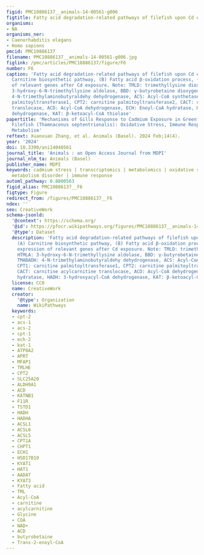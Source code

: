 ```yaml
---
figid: PMC10886137__animals-14-00561-g006
figtitle: Fatty acid degradation-related pathways of filefish upon Cd exposure
organisms:
- NA
organisms_ner:
- Caenorhabditis elegans
- Homo sapiens
pmcid: PMC10886137
filename: PMC10886137__animals-14-00561-g006.jpg
figlink: /pmc/articles/PMC10886137/figure/F6
number: F6
caption: 'Fatty acid degradation-related pathways of filefish upon Cd exposure. (A)
  Carnitine biosynthetic pathway, (B) Fatty acid β-oxidation process, (C) The expression
  of relevant genes after Cd exposure. Note: TMLD: trimethyllysine dioxygenase, HTMLA:
  3-hydroxy-6-N-trimethyllysine aldolase, BBD: γ-butyrobetaine dioxygenase, TMABADH:
  4-N-trimethylaminobutyraldehy dehydrogenase, ACS: Acyl-CoA synthetase, CPT1: carnitine
  palmitoyltransferase1, CPT2: carnitine palmitoyltransferase2, CACT: carnitine acylcarnitine
  translocase, ACD: Acyl-CoA dehydrogenase, ECH: Enoyl-CoA hydratase, HADH: 3-hydroxyacyl-CoA
  dehydrogenase, KAT: β-ketoacyl-CoA thiolase'
papertitle: 'Mechanisms of Gills Response to Cadmium Exposure in Greenfin Horse-Faced
  Filefish (Thamnaconus septentrionalis): Oxidative Stress, Immune Response, and Energy
  Metabolism'
reftext: Xuanxuan Zhang, et al. Animals (Basel). 2024 Feb;14(4).
year: '2024'
doi: 10.3390/ani14040561
journal_title: 'Animals : an Open Access Journal from MDPI'
journal_nlm_ta: Animals (Basel)
publisher_name: MDPI
keywords: cadmium stress | transcriptomics | metabolomics | oxidative stress | energy
  metabolism disorder | immune response
automl_pathway: 0.8800563
figid_alias: PMC10886137__F6
figtype: Figure
redirect_from: /figures/PMC10886137__F6
ndex: ''
seo: CreativeWork
schema-jsonld:
  '@context': https://schema.org/
  '@id': https://pfocr.wikipathways.org/figures/PMC10886137__animals-14-00561-g006.html
  '@type': Dataset
  description: 'Fatty acid degradation-related pathways of filefish upon Cd exposure.
    (A) Carnitine biosynthetic pathway, (B) Fatty acid β-oxidation process, (C) The
    expression of relevant genes after Cd exposure. Note: TMLD: trimethyllysine dioxygenase,
    HTMLA: 3-hydroxy-6-N-trimethyllysine aldolase, BBD: γ-butyrobetaine dioxygenase,
    TMABADH: 4-N-trimethylaminobutyraldehy dehydrogenase, ACS: Acyl-CoA synthetase,
    CPT1: carnitine palmitoyltransferase1, CPT2: carnitine palmitoyltransferase2,
    CACT: carnitine acylcarnitine translocase, ACD: Acyl-CoA dehydrogenase, ECH: Enoyl-CoA
    hydratase, HADH: 3-hydroxyacyl-CoA dehydrogenase, KAT: β-ketoacyl-CoA thiolase'
  license: CC0
  name: CreativeWork
  creator:
    '@type': Organization
    name: WikiPathways
  keywords:
  - cpt-2
  - acs-1
  - acs-2
  - cpt-1
  - ech-2
  - kat-1
  - ATP8A2
  - APRT
  - MFAP1
  - TMLHE
  - CPT2
  - SLC25A20
  - ALDH9A1
  - ACD
  - KATNB1
  - F11R
  - TSTD1
  - HADH
  - HADHA
  - ACSL1
  - ACSL6
  - ACSL5
  - CPT1A
  - CHPT1
  - ECH1
  - HSD17B10
  - KYAT1
  - HAT1
  - AADAT
  - KYAT3
  - Fatty acid
  - TML
  - Acyl-CoA
  - carnitine
  - acylcarnitine
  - Glycine
  - COA
  - NAD+
  - ACD
  - butyrobetaine
  - Trans-2-enoyl-CoA
---
```


